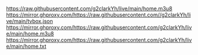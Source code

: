 https://raw.githubusercontent.com/g2clarkYh/live/main/home.m3u8
https://mirror.ghproxy.com/https://raw.githubusercontent.com//g2clarkYh/live/main/tvbox.json
https://mirror.ghproxy.com/https://raw.githubusercontent.com/g2clarkYh/live/main/home.m3u8
https://mirror.ghproxy.com/https://raw.githubusercontent.com/g2clarkYh/live/main/home.txt
